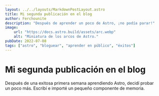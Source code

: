 ```yaml
---
layout: ../../layouts/MarkdownPostLayout.astro
title: Mi segunda publicación en el blog
author: Ferchounite
description: "Después de aprender un poco de Astro, ¡no podía parar!"
image:
    url: "https://docs.astro.build/assets/arc.webp"
    alt: "Miniatura de los arcos de Astro."
pubDate: 2022-07-08
tags: ["astro", "bloguear", "aprender en público", "éxitos"]
---
```

# Mi segunda publicación en el blog
Después de una exitosa primera semana aprendiendo Astro, decidí probar un poco más. Escribí e importé un pequeño componente de memoria.